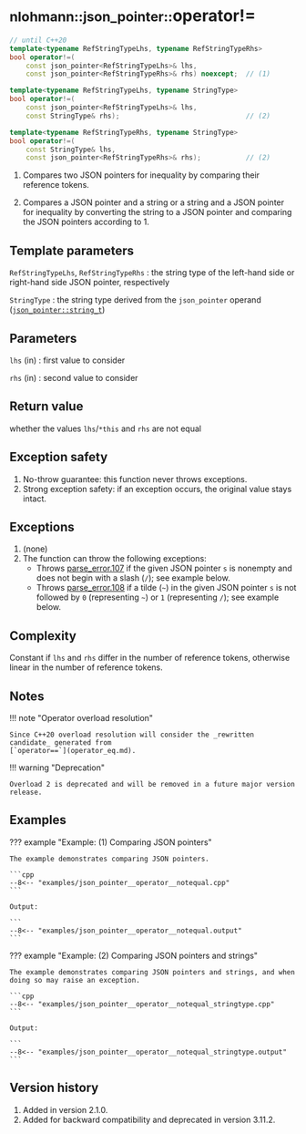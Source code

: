 # <small>nlohmann::json_pointer::</small>operator!=

```cpp
// until C++20
template<typename RefStringTypeLhs, typename RefStringTypeRhs>
bool operator!=(
    const json_pointer<RefStringTypeLhs>& lhs,
    const json_pointer<RefStringTypeRhs>& rhs) noexcept;  // (1)

template<typename RefStringTypeLhs, typename StringType>
bool operator!=(
    const json_pointer<RefStringTypeLhs>& lhs,
    const StringType& rhs);                               // (2)

template<typename RefStringTypeRhs, typename StringType>
bool operator!=(
    const StringType& lhs,
    const json_pointer<RefStringTypeRhs>& rhs);           // (2)
```

1. Compares two JSON pointers for inequality by comparing their reference tokens.

2. Compares a JSON pointer and a string or a string and a JSON pointer for inequality by converting the string to a
   JSON pointer and comparing the JSON pointers according to 1.

## Template parameters

`RefStringTypeLhs`, `RefStringTypeRhs`
:   the string type of the left-hand side or right-hand side JSON pointer, respectively

`StringType`
:   the string type derived from the `json_pointer` operand ([`json_pointer::string_t`](string_t.md))

## Parameters

`lhs` (in)
:   first value to consider

`rhs` (in)
:   second value to consider

## Return value

whether the values `lhs`/`*this` and `rhs` are not equal

## Exception safety

1. No-throw guarantee: this function never throws exceptions.
2. Strong exception safety: if an exception occurs, the original value stays intact.

## Exceptions

1. (none)
2. The function can throw the following exceptions:
   - Throws [parse_error.107](../../home/exceptions.md#jsonexceptionparse_error107) if the given JSON pointer `s` is
     nonempty and does not begin with a slash (`/`); see example below.
   - Throws [parse_error.108](../../home/exceptions.md#jsonexceptionparse_error108) if a tilde (`~`) in the given JSON
     pointer `s` is not followed by `0` (representing `~`) or `1` (representing `/`); see example below.

## Complexity

Constant if `lhs` and `rhs` differ in the number of reference tokens, otherwise linear in the number of reference
tokens.

## Notes

!!! note "Operator overload resolution"

    Since C++20 overload resolution will consider the _rewritten candidate_ generated from
    [`operator==`](operator_eq.md).

!!! warning "Deprecation"

    Overload 2 is deprecated and will be removed in a future major version release.

## Examples

??? example "Example: (1) Comparing JSON pointers"

    The example demonstrates comparing JSON pointers.
        
    ```cpp
    --8<-- "examples/json_pointer__operator__notequal.cpp"
    ```
    
    Output:
    
    ```
    --8<-- "examples/json_pointer__operator__notequal.output"
    ```

??? example "Example: (2) Comparing JSON pointers and strings"

    The example demonstrates comparing JSON pointers and strings, and when doing so may raise an exception.
        
    ```cpp
    --8<-- "examples/json_pointer__operator__notequal_stringtype.cpp"
    ```
    
    Output:
    
    ```
    --8<-- "examples/json_pointer__operator__notequal_stringtype.output"
    ```

## Version history

1. Added in version 2.1.0.
2. Added for backward compatibility and deprecated in version 3.11.2.
